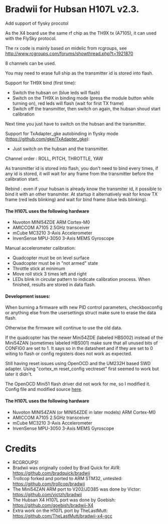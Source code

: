 Bradwii for Hubsan H107L v2.3. 
=======

Add support of flysky procotol

As the X4 board use the same rf chip as the TH9X tx (A7105), it can used with the FlySky protocol.

The rx code is mainly based on midelic from rcgroups, see http://www.rcgroups.com/forums/showthread.php?t=1921870

8 channels can be used.

You may need to erase full ship as the transmitter id is stored into flash.

Support for TH9X bind (first time):
- Switch the hubsan on (blue leds will flash)
- Switch on the TH9X in binding mode (press the module button while turning on), red leds will flash (wait for first TX frame)
- Switch off the transmitter, then switch on again, the hubsan shoud start calibration

Next time you just have to switch on the hubsan and the transmitter.

Support for TxAdapter_gke autobinding in flysky mode (https://github.com/gke/TxAdapter_gke):
 - Just switch on the hubsan and the transmitter.

Channel order : ROLL, PITCH, THROTTLE, YAW

As transmitter id is stored into flash, you don't need to bind every times, if any id is stored, it will wait for
any frame from the transmitter before the calibration start.

Rebind : even if your hubsan is already know the transmiter id, it possible to bind it with an other transmiter. At startup it alternatively
wait for know TX frame (red leds blinking) and wait for bind frame (blue leds blinking).


#### The H107L uses the following hardware
 * Nuvoton MINI54ZDE ARM Cortex-M0
 * AMICCOM A7105 2.5GHz transceiver
 * mCube MC3210 3-Axis Accelerometer
 * InvenSense MPU-3050 3-Axis MEMS Gyroscope


Manual accelerometer calibration:
 * Quadcopter must be on level surface
 * Quadcopter must be in "not armed" state
 * Throttle stick at minimum
 * Move roll stick 3 times left and right
 * LEDs blink in circular pattern to indicate calibration process. When finished, results are stored in data flash.

#### Development issues:
When burning a firmware with new PID control parameters, checkboxconfig or anything else from the usersettings struct make sure to erase the data flash.

Otherwise the firmware will continue to use the old data.

If the quadcopter has the newer Mini54ZDE (labeled HBS002) instead of the Mini54ZAN (sometimes labeled HBS001) make sure that all unused bits of CONFIG0 are set to 1.
It says so in the datasheet and if they are set to 0 witing to flash or config registers does not work as expected.

Still having reset issues using OpenOCD and the UM232H based SWD adapter. Using "cortex_m reset_config vectreset" first seemed to work but later it didn't.

The OpenOCD Mini51 flash driver did not work for me, so I modified it.
Config file and modified source [here](https://gist.github.com/TheLastMutt/d1c1948acaace7444c1c).

#### The H107L uses the following hardware
 * Nuvoton MINI54ZAN (or MINI54ZDE in later models) ARM Cortex-M0
 * AMICCOM A7105 2.5GHz transceiver
 * mCube MC3210 3-Axis Accelerometer
 * InvenSense MPU-3050 3-Axis MEMS Gyroscope

Credits
======
 * RCGROUPS!
 * Bradwii was originally coded by Brad Quick for AVR: https://github.com/bradquick/bradwii
 * Trollcop forked and ported to ARM STM32, untested: https://github.com/trollcop/bradwii
 * The Mini54ZAN ARM port to V202/JD385 was done by Victor: https://github.com/victzh/bradwii
 * The Hubsan X4 H107L port was done by Goebish: https://github.com/goebish/bradwii-X4
 * Extra work on the H107L port by TheLastMutt: https://github.com/TheLastMutt/bradwii-x4-gcc
